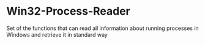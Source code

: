 # Win32-Process-Reader
Set of the functions that can read all information about running processes in Windows and retrieve it in standard way
